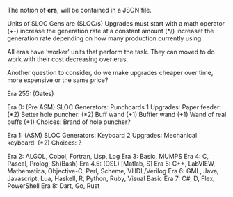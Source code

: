 The notion of **era**, will be contained in a JSON file.

Units of SLOC Gens are (SLOC/s)
Upgrades must start with a math operator
  (+-) increase the generation rate at a constant amount
  (\*/) increaset the generation rate depending on how
    many production currently using

All eras have 'worker' units that perform the task. They
can moved to do work with their cost decreasing over
eras.

Another question to consider, do we make upgrades cheaper
over time, more expensive or the same price?

Era 255: (Gates)

Era 0: (Pre ASM)
  SLOC Generators:
    Punchcards 1
  Upgrades:
    Paper feeder: (\*2)
      Better hole puncher: (\*2)
    Buff wand (+1)
      Buffier wand (+1)
        Wand of real buffs (+1)
  Choices:
    Brand of hole puncher?

Era 1: (ASM)
  SLOC Generators:
    Keyboard 2
  Upgrades:
    Mechanical keyboard: (\*2)
  Choices:
    ?

Era 2: ALGOL, Cobol, Fortran, Lisp, Log
Era 3: Basic, MUMPS
Era 4: C, Pascal, Prolog, Sh(Bash)
Era 4.5: (DSL) [Matlab, S]
Era 5: C++, LabVIEW, Mathematica, Objective-C, Perl, Scheme, VHDL/Verilog
Era 6: GML, Java, Javascript, Lua, Haskell, R, Python, Ruby, Visual Basic
Era 7: C#, D, Flex, PowerShell
Era 8: Dart, Go, Rust
